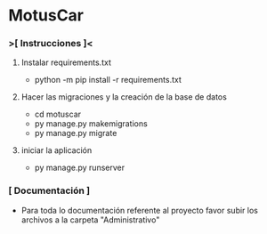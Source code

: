 # MotusCar

### >[ Instrucciones ]<

1. Instalar requirements.txt

    - python -m pip install -r requirements.txt

2. Hacer las migraciones y la creación de la base de datos

    - cd motuscar
    - py manage.py makemigrations
    - py manage.py migrate

3. iniciar la aplicación

    - py manage.py runserver


### [ Documentación ] 

- Para toda lo documentación referente al proyecto favor subir los archivos a la carpeta "Administrativo"
